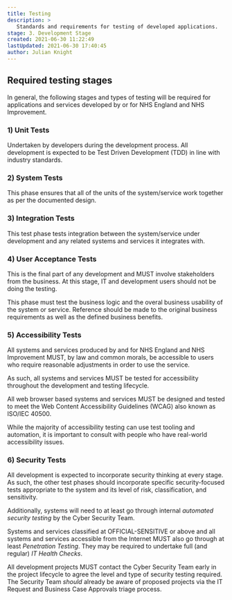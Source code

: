 ```yaml
---
title: Testing
description: >
   Standards and requirements for testing of developed applications.
stage: 3. Development Stage
created: 2021-06-30 11:22:49
lastUpdated: 2021-06-30 17:40:45
author: Julian Knight
---
```


## Required testing stages

In general, the following stages and types of testing will be required for applications and services developed by or for NHS England and NHS Improvement.

### 1) Unit Tests

Undertaken by developers during the development process. All development is expected to be Test Driven Development (TDD) in line with industry standards.

### 2) System Tests

This phase ensures that all of the units of the system/service work together as per the documented design.

### 3) Integration Tests

This test phase tests integration between the system/service under development and any related systems and services it integrates with.

### 4) User Acceptance Tests

This is the final part of any development and MUST involve stakeholders from the business. At this stage, IT and development users should not be doing the testing.

This phase must test the business logic and the overal business usability of the system or service. Reference should be made to the original business requirements as well as the defined business benefits.

### 5) Accessibility Tests

All systems and services produced by and for NHS England and NHS Improvement MUST, by law and common morals, be accessible to users who require reasonable adjustments in order to use the service.

As such, all systems and services MUST be tested for accessibility throughout the development and testing lifecycle.

All web browser based systems and services MUST be designed and tested to meet the Web Content Accessibility Guidelines (WCAG) also known as ISO/IEC 40500.

While the majority of accessibility testing can use test tooling and automation, it is important to consult with people who have real-world accessibility issues.

### 6) Security Tests

All development is expected to incorporate security thinking at every stage. As such, the other test phases should incorporate specific security-focused tests appropriate to the system and its level of risk, classification, and sensitivity.

Additionally, systems will need to at least go through internal _automated security testing_ by the Cyber Security Team.

Systems and services classified at OFFICIAL-SENSITIVE or above and all systems and services accessible from the Internet MUST also go through at least _Penetration Testing_. They may be required to undertake full (and regular) _IT Health Checks_.

All development projects MUST contact the Cyber Security Team early in the project lifecycle to agree the level and type of security testing required. The Security Team _should_ already be aware of proposed projects via the IT Request and Business Case Approvals triage process.